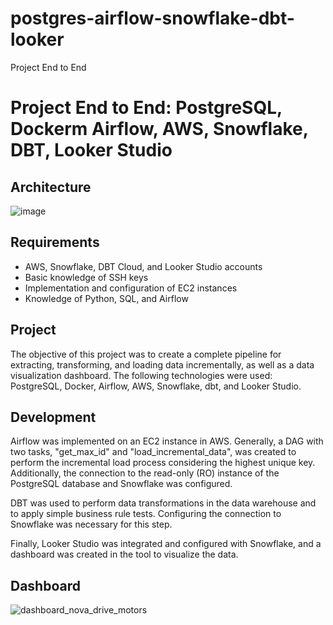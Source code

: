 # postgres-airflow-snowflake-dbt-looker
Project End to End
# Project End to End: PostgreSQL, Dockerm Airflow, AWS, Snowflake, DBT, Looker Studio

## Architecture
![image](https://github.com/user-attachments/assets/564455e3-1100-4883-9e0c-8cc87a437371)


## Requirements
- AWS, Snowflake, DBT Cloud, and Looker Studio accounts
- Basic knowledge of SSH keys
- Implementation and configuration of EC2 instances
- Knowledge of Python, SQL, and Airflow
  

## Project
The objective of this project was to create a complete pipeline for extracting, transforming, and loading data incrementally, as well as a data visualization dashboard. The following technologies were used: PostgreSQL, Docker, Airflow, AWS, Snowflake, dbt, and Looker Studio.

## Development
Airflow was implemented on an EC2 instance in AWS. Generally, a DAG with two tasks, "get_max_id" and "load_incremental_data", was created to perform the incremental load process considering the highest unique key. Additionally, the connection to the read-only (RO) instance of the PostgreSQL database and Snowflake was configured.

DBT was used to perform data transformations in the data warehouse and to apply simple business rule tests. Configuring the connection to Snowflake was necessary for this step.

Finally, Looker Studio was integrated and configured with Snowflake, and a dashboard was created in the tool to visualize the data.


## Dashboard
![dashboard_nova_drive_motors](https://github.com/user-attachments/assets/7ae58c5b-e092-4183-8e1d-3bd5c0ff85eb)

